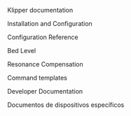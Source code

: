 Klipper documentation

Installation and Configuration

Configuration Reference

Bed Level

Resonance Compensation

Command templates

Developer Documentation

Documentos de dispositivos específicos

